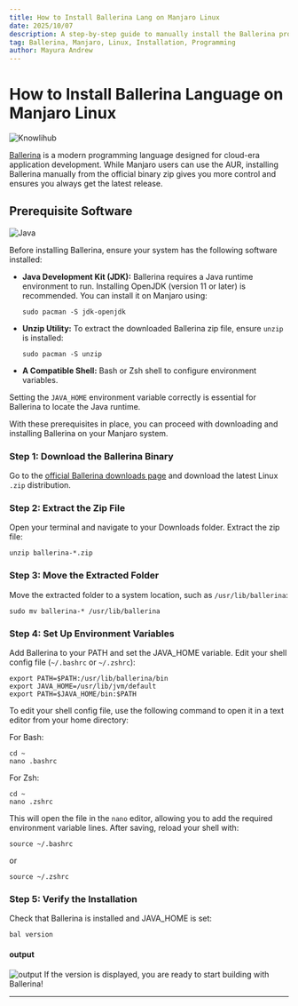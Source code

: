 ```yaml
---
title: How to Install Ballerina Lang on Manjaro Linux
date: 2025/10/07
description: A step-by-step guide to manually install the Ballerina programming language on Manjaro Linux, including setting up environment variables for a smooth development experience.
tag: Ballerina, Manjaro, Linux, Installation, Programming
author: Mayura Andrew
---
```


# How to Install Ballerina Language on Manjaro Linux

![Knowlihub](/images/ballerina-logo.svg)

[Ballerina](https://ballerina.io) is a modern programming language designed for cloud-era application development. While Manjaro users can use the AUR, installing Ballerina manually from the official binary zip gives you more control and ensures you always get the latest release.

## Prerequisite Software

![Java](/images/java-version.png)

Before installing Ballerina, ensure your system has the following software installed:

- **Java Development Kit (JDK):** Ballerina requires a Java runtime environment to run. Installing OpenJDK (version 11 or later) is recommended. You can install it on Manjaro using:
  ```
  sudo pacman -S jdk-openjdk
  ```
- **Unzip Utility:** To extract the downloaded Ballerina zip file, ensure `unzip` is installed:
  ```
  sudo pacman -S unzip
  ```
- **A Compatible Shell:** Bash or Zsh shell to configure environment variables.

Setting the `JAVA_HOME` environment variable correctly is essential for Ballerina to locate the Java runtime.

With these prerequisites in place, you can proceed with downloading and installing Ballerina on your Manjaro system.

### Step 1: Download the Ballerina Binary

Go to the [official Ballerina downloads page](https://ballerina.io/downloads/installation-options/) and download the latest Linux `.zip` distribution.

### Step 2: Extract the Zip File

Open your terminal and navigate to your Downloads folder. Extract the zip file:
```
unzip ballerina-*.zip
```

### Step 3: Move the Extracted Folder

Move the extracted folder to a system location, such as `/usr/lib/ballerina`:
```
sudo mv ballerina-* /usr/lib/ballerina
```

### Step 4: Set Up Environment Variables

Add Ballerina to your PATH and set the JAVA_HOME variable. Edit your shell config file (`~/.bashrc` or `~/.zshrc`):
```
export PATH=$PATH:/usr/lib/ballerina/bin
export JAVA_HOME=/usr/lib/jvm/default
export PATH=$JAVA_HOME/bin:$PATH
```

To edit your shell config file, use the following command to open it in a text editor from your home directory:

For Bash:
```
cd ~
nano .bashrc
```

For Zsh:
```
cd ~
nano .zshrc
```

This will open the file in the `nano` editor, allowing you to add the required environment variable lines. After saving, reload your shell with:
```
source ~/.bashrc
```
or
```
source ~/.zshrc
```

### Step 5: Verify the Installation

Check that Ballerina is installed and JAVA_HOME is set:
```
bal version
```

#### output

![output](/images/ballerina-cli-version.png)
If the version is displayed, you are ready to start building with Ballerina!


***
